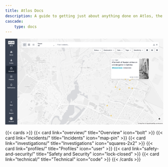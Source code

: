 ```yaml
---
title: Atlos Docs
description: A guide to getting just about anything done on Atlos, the collaborative workspace for visual verification.
cascade: 
    type: docs
---
```

![The Atlos map.](map.png)

{{< cards >}} 
{{< card link="overview/" title="Overview" icon="bolt" >}} 
{{< card link="incidents/" title="Incidents" icon="map-pin" >}} 
{{< card link="investigations/" title="Investigations" icon="squares-2x2" >}} 
{{< card link="profiles/" title="Profiles" icon="user" >}} 
{{< card link="safety-and-security/" title="Safety and Security" icon="lock-closed" >}} 
{{< card link="technical/" title="Technical" icon="code" >}} 
{{< /cards >}}